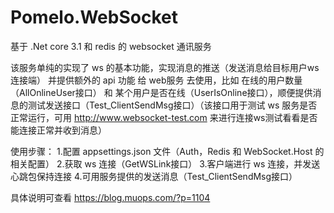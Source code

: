 # Pomelo.WebSocket
基于 .Net core 3.1 和 redis 的 websocket 通讯服务

该服务单纯的实现了 ws 的基本功能，实现消息的推送（发送消息给目标用户ws连接端）
并提供额外的 api 功能 给 web服务 去使用，比如 在线的用户数量（AllOnlineUser接口） 和 某个用户是否在线（UserIsOnline接口），顺便提供消息的测试发送接口（Test_ClientSendMsg接口）（该接口用于测试 ws 服务是否正常运行，可用 http://www.websocket-test.com 来进行连接ws测试看看是否能连接正常并收到消息）

使用步骤：
1.配置 appsettings.json 文件（Auth，Redis 和 WebSocket.Host 的相关配置）
2.获取 ws 连接（GetWSLink接口）
3.客户端进行 ws 连接，并发送心跳包保持连接
4.可用服务提供的发送消息（Test_ClientSendMsg接口）

具体说明可查看 https://blog.muops.com/?p=1104
